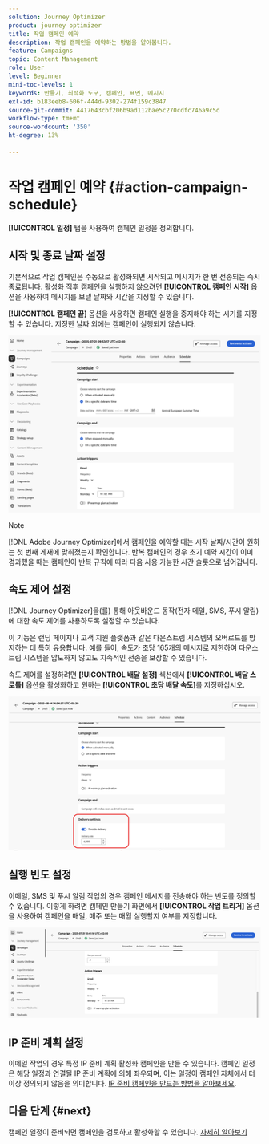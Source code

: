 ```yaml
---
solution: Journey Optimizer
product: journey optimizer
title: 작업 캠페인 예약
description: 작업 캠페인을 예약하는 방법을 알아봅니다.
feature: Campaigns
topic: Content Management
role: User
level: Beginner
mini-toc-levels: 1
keywords: 만들기, 최적화 도구, 캠페인, 표면, 메시지
exl-id: b183eeb8-606f-444d-9302-274f159c3847
source-git-commit: 4417643cbf206b9ad112bae5c270cdfc746a9c5d
workflow-type: tm+mt
source-wordcount: '350'
ht-degree: 13%

---
```


# 작업 캠페인 예약 {#action-campaign-schedule}

**[!UICONTROL 일정]** 탭을 사용하여 캠페인 일정을 정의합니다.

## 시작 및 종료 날짜 설정

기본적으로 작업 캠페인은 수동으로 활성화되면 시작되고 메시지가 한 번 전송되는 즉시 종료됩니다. 활성화 직후 캠페인을 실행하지 않으려면 **[!UICONTROL 캠페인 시작]** 옵션을 사용하여 메시지를 보낼 날짜와 시간을 지정할 수 있습니다.

**[!UICONTROL 캠페인 끝]** 옵션을 사용하면 캠페인 실행을 중지해야 하는 시기를 지정할 수 있습니다. 지정한 날짜 외에는 캠페인이 실행되지 않습니다.

![](assets/create-campaign-schedule.png)

>[!NOTE]
>
>[!DNL Adobe Journey Optimizer]에서 캠페인을 예약할 때는 시작 날짜/시간이 원하는 첫 번째 게재에 맞춰졌는지 확인합니다. 반복 캠페인의 경우 초기 예약 시간이 이미 경과했을 때는 캠페인이 반복 규칙에 따라 다음 사용 가능한 시간 슬롯으로 넘어갑니다.

## 속도 제어 설정

[!DNL Journey Optimizer]을(를) 통해 아웃바운드 동작(전자 메일, SMS, 푸시 알림)에 대한 속도 제어를 사용하도록 설정할 수 있습니다.

이 기능은 랜딩 페이지나 고객 지원 플랫폼과 같은 다운스트림 시스템의 오버로드를 방지하는 데 특히 유용합니다. 예를 들어, 속도가 초당 165개의 메시지로 제한하여 다운스트림 시스템을 압도하지 않고도 지속적인 전송을 보장할 수 있습니다.

속도 제어를 설정하려면 **[!UICONTROL 배달 설정]** 섹션에서 **[!UICONTROL 배달 스로틀]** 옵션을 활성화하고 원하는 **[!UICONTROL 초당 배달 속도]**&#x200B;를 지정하십시오.

![](assets/throttling-rate-control.png)

## 실행 빈도 설정

이메일, SMS 및 푸시 알림 작업의 경우 캠페인 메시지를 전송해야 하는 빈도를 정의할 수 있습니다. 이렇게 하려면 캠페인 만들기 화면에서 **[!UICONTROL 작업 트리거]** 옵션을 사용하여 캠페인을 매일, 매주 또는 매월 실행할지 여부를 지정합니다.

![](assets/action-triggers.png)

## IP 준비 계획 설정

이메일 작업의 경우 특정 IP 준비 계획 활성화 캠페인을 만들 수 있습니다. 캠페인 일정은 해당 일정과 연결될 IP 준비 계획에 의해 좌우되며, 이는 일정이 캠페인 자체에서 더 이상 정의되지 않음을 의미합니다. [IP 준비 캠페인을 만드는 방법을 알아보세요](../configuration/ip-warmup-campaign.md).

## 다음 단계 {#next}

캠페인 일정이 준비되면 캠페인을 검토하고 활성화할 수 있습니다. [자세히 알아보기](review-activate-campaign.md)
